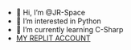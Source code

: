- 👋 Hi, I’m @JR-Space
- 👀 I’m interested in Python
- 🌱 I’m currently learning C-Sharp
- <a href="replit.com/@JayedRehan">MY REPLIT ACCOUNT</a>

<!---
JR-Space/JR-Space is a ✨ special ✨ repository because its `README.md` (this file) appears on your GitHub profile.
You can click the Preview link to take a look at your changes.
--->

